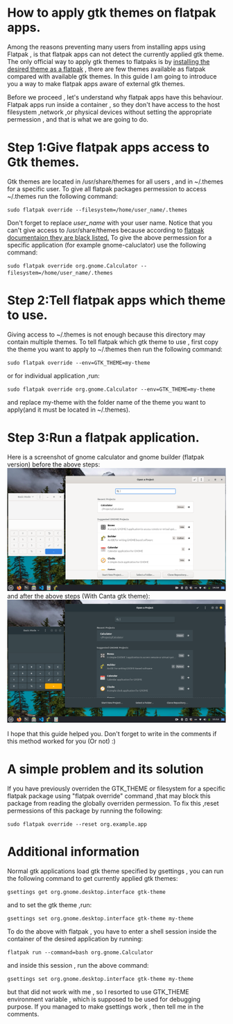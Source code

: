# How to apply gtk themes on flatpak apps.
Among the reasons preventing many users from installing apps using Flatpak , is that flatpak apps can not detect the currently applied gtk theme. The only official way to apply gtk themes to flatpaks is by [installing the desired theme as a flatpak](https://docs.flatpak.org/en/latest/desktop-integration.html#theming) , there are few themes available as flatpak compared with available gtk themes. In this guide I am going to introduce you a way to make flatpak apps aware of external gtk themes. 

Before we proceed , let's understand why flatpak apps have this behaviour. Flatpak apps run inside a container , so they don't have access to the host filesystem ,network ,or physical devices without setting the appropriate permession , and that is what we are going to do.

# Step 1:Give flatpak apps access to Gtk themes.
Gtk themes are located in /usr/share/themes for all users , and in ~/.themes for a specific user. To give all flatpak packages permession to access ~/.themes run the following command:
```
sudo flatpak override --filesystem=/home/user_name/.themes
```
Don't forget to replace *user_name* with your user name. Notice that you can't give access to /usr/share/themes because according to [flatpak documentaion they are black listed.](https://docs.flatpak.org/en/latest/sandbox-permissions.html#filesystem-access)
To give the above permession for a specific application (for example gnome-caluclator) use the following command:
```
sudo flatpak override org.gnome.Calculator --filesystem=/home/user_name/.themes
```

# Step 2:Tell flatpak apps which theme to use.
Giving access to ~/.themes is not enough because this directory may contain multiple themes. To tell flatpak which gtk theme to use , first copy the theme you want to apply to ~/.themes then run the following command:

```
sudo flatpak override --env=GTK_THEME=my-theme 
```
or for individual application ,run:
```
sudo flatpak override org.gnome.Calculator --env=GTK_THEME=my-theme 
```
and replace my-theme with the folder name of the theme you want to apply(and it must be located in ~/.themes).

# Step 3:Run a flatpak application.
Here is a screenshot of gnome calculator and gnome builder (flatpak version) before the above steps:
![](flatpak-adwaita.png)
and after the above steps (With Canta gtk theme):
![](flatpak-canta-dark.png)

I hope that this guide helped you. Don't forget to write in the comments if this method worked for you (Or not) :)

# A simple problem and its solution
If you have previously overriden the GTK_THEME or filesystem for a specific flatpak package using "flatpak override" command ,that may block this package from reading the globally overriden permession. To fix this ,reset permessions of this package by running the following:
```
sudo flatpak override --reset org.example.app
```

# Additional information
Normal gtk applications load gtk theme specified by gsettings , you can run the following command to get currently applied gtk themes:
```
gsettings get org.gnome.desktop.interface gtk-theme
```
and to set the gtk theme ,run:
```
gsettings set org.gnome.desktop.interface gtk-theme my-theme
```
To do the above with flatpak , you have to enter a shell session inside the container of the desired application by running:
```
flatpak run --command=bash org.gnome.Calculator 
```
and inside this session , run the above command:
```
gsettings set org.gnome.desktop.interface gtk-theme my-theme
```
but that did not work with me , so I resorted to use GTK_THEME environment variable , which is supposed to be used for debugging purpose.
If you managed to make gsettings work , then tell me in the comments.
